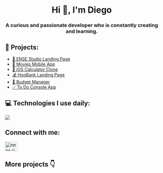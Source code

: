 <h1 align="center">Hi 👋, I'm Diego</h1>
<h3 align="center"> A curious and passionate developer who is constantly creating and learning.</h3>

## 💪 Projects:
- [🎨 ENSE Studio Landing Page](https://github.com/DiegoEDG/ense-landing)
- [🍿 Movies Mobile App](https://github.com/DiegoEDG/MoviesApp)
- [📱 iOS Calculator Clone](https://github.com/DiegoEDG/calculatorRN)
- [💰 HooBank Landing Page](https://github.com/DiegoEDG/Hoobank-landingPage)
- [🤑 Budget Manager](https://github.com/DiegoEDG/control-de-gastos)
- [✅ To Do Console App](https://github.com/DiegoEDG/task-manager-console-app)

<h2> 💻 Technologies I use daily: </h2>
<p align="left"> <img src="https://skillicons.dev/icons?i=git,github,html,css,sass,js,ts,react,nextjs,nodejs,nestjs,graphql,jest,postgres,mongodb,docker,linux,figma"/> </p>

<h2 align="left">Connect with me:</h2>
<p align="left">
<a href="https://www.linkedin.com/in/diego-gutierrez-58b066188" target="blank"><img align="center" src="https://raw.githubusercontent.com/rahuldkjain/github-profile-readme-generator/master/src/images/icons/Social/linked-in-alt.svg" alt="https://www.linkedin.com/in/diego-gutierrez-58b066188" height="30" width="40" /></a>
</p>

## More projects 👇
